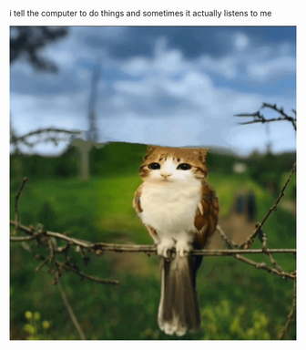 i tell the computer to do things and sometimes it actually listens to me
<!--START_SECTION:update_image-->
<img src=https://raw.githubusercontent.com/sneakykestrel/sneakykestrel/main/.github/images/bird-cat.gif height="" width="" align=left alt=kitty />
<!--END_SECTION:update_image-->

